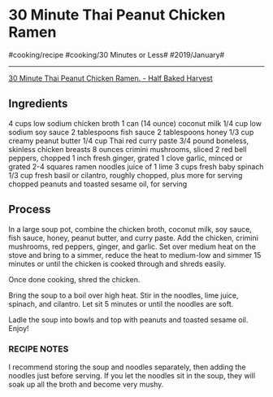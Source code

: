# 30 Minute Thai Peanut Chicken Ramen
#cooking/recipe #cooking/30 Minutes or Less# #2019/January#
- - - -
[30 Minute Thai Peanut Chicken Ramen. - Half Baked Harvest](https://www.halfbakedharvest.com/20-minute-thai-peanut-chicken-ramen/)

## Ingredients
4 cups low sodium chicken broth
1 can (14 ounce) coconut milk
1/4 cup low sodium soy sauce
2 tablespoons fish sauce
2 tablespoons honey
1/3 cup creamy peanut butter
1/4 cup Thai red curry paste
3/4 pound boneless, skinless chicken breasts
8 ounces crimini mushrooms, sliced
2 red bell peppers, chopped
1 inch fresh ginger, grated
1 clove garlic, minced or grated
2-4 squares ramen noodles
juice of 1 lime
3 cups fresh baby spinach
1/3 cup fresh basil or cilantro, roughly chopped, plus more for serving
chopped peanuts and toasted sesame oil, for serving

## Process
In a large soup pot, combine the chicken broth, coconut milk, soy sauce, fish sauce, honey, peanut butter, and curry paste. Add the chicken, crimini mushrooms, red peppers, ginger, and garlic. Set over medium heat on the stove and bring to a simmer, reduce the heat to medium-low and simmer 15 minutes or until the chicken is cooked through and shreds easily.

Once done cooking, shred the chicken.

Bring the soup to a boil over high heat. Stir in the noodles, lime juice, spinach, and cilantro. Let sit 5 minutes or until the noodles are soft.

Ladle the soup into bowls and top with peanuts and toasted sesame oil. Enjoy!

### RECIPE NOTES
I recommend storing the soup and noodles separately, then adding the noodles just before serving. If you let the noodles sit in the soup, they will soak up all the broth and become very mushy.